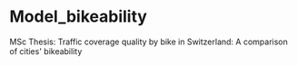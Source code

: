 # Model_bikeability
MSc Thesis: Traffic coverage quality by bike in Switzerland: A comparison of cities' bikeability
